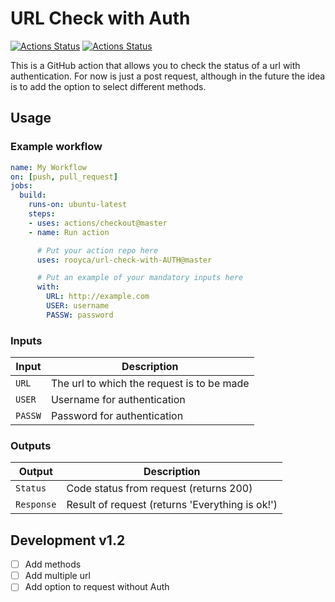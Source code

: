 # URL Check with Auth

[![Actions Status](https://github.com/jacobtomlinson/python-container-action/workflows/Lint/badge.svg)](https://github.com/jacobtomlinson/python-container-action/actions)
[![Actions Status](https://github.com/jacobtomlinson/python-container-action/workflows/Integration%20Test/badge.svg)](https://github.com/jacobtomlinson/python-container-action/actions)

This is a GitHub action that allows you to check the status of a url with authentication. For now is just a post request, although in the future the idea is to add the option to select different methods.

## Usage

### Example workflow

```yaml
name: My Workflow
on: [push, pull_request]
jobs:
  build:
    runs-on: ubuntu-latest
    steps:
    - uses: actions/checkout@master
    - name: Run action

      # Put your action repo here
      uses: rooyca/url-check-with-AUTH@master

      # Put an example of your mandatory inputs here
      with:
        URL: http://example.com
        USER: username
        PASSW: password
```

### Inputs

| Input                                             | Description                                        |
|------------------------------------------------------|-----------------------------------------------|
| `URL`  | The url to which the request is to be made     |
| `USER`   | Username for authentication    |
| `PASSW`   | Password for authentication    |

### Outputs

| Output                                             | Description                                        |
|------------------------------------------------------|-----------------------------------------------|
| `Status`  | Code status from request (returns 200)    |
| `Response`  | Result of request (returns 'Everything is ok!')    |

## Development v1.2

- [ ] Add methods
- [ ] Add multiple url
- [ ] Add option to request without Auth
